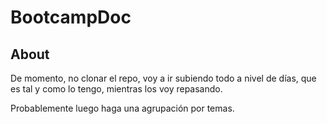 # BootcampDoc

## About

De momento, no clonar el repo, voy a ir subiendo todo a nivel de días, que es tal y como lo tengo, mientras los voy repasando.

Probablemente luego haga una agrupación por temas.